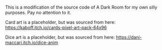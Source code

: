 This is a modification of the source code of A Dark Room for my own silly purposes. Pay no attention to it.

Card art is a placeholder, but was sourced from here: https://kaboff.itch.io/cards-pixel-art-pack-64x96

Dice art is a placeholder, but was sourced from here: https://dani-maccari.itch.io/dice-anim